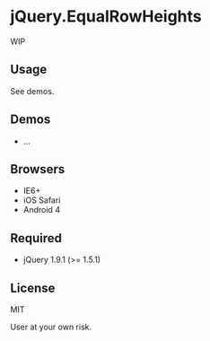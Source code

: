 # jQuery.EqualRowHeights

WIP

## Usage

See demos.

## Demos

* ...

## Browsers

* IE6+
* iOS Safari
* Android 4

## Required

* jQuery 1.9.1 (>= 1.5.1)

## License

MIT

User at your own risk.
